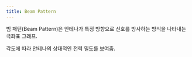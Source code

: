 ```yaml
---
title: Beam Pattern
---
```

빔 패턴(Beam Pattern)은 안테나가 특정 방향으로 신호를 방사하는 방식을 나타내는 극좌표 그래프. 

각도에 따라 안테나의 상대적인 전력 밀도를 보여줌.